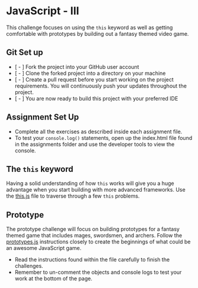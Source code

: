 # JavaScript - III

This challenge focuses on using the `this` keyword as well as getting comfortable with prototypes by building out a fantasy themed video game.

## Git Set up

* [ - ] Fork the project into your GitHub user account
* [ - ] Clone the forked project into a directory on your machine
* [ - ] Create a pull request before you start working on the project requirements.  You will continuously push your updates throughout the project.
* [ - ] You are now ready to build this project with your preferred IDE

## Assignment Set Up

* Complete all the exercises as described inside each assignment file.
* To test your `console.log()` statements, open up the index.html file found in the assignments folder and use the developer tools to view the console.  

## The `this` keyword

Having a solid understanding of how `this` works will give you a huge advantage when you start building with more advanced frameworks. Use the [this.js](assignments/this.js) file to traverse through a few `this` problems.

## Prototype

The prototype challenge will focus on building prototypes for a fantasy themed game that includes mages, swordsmen, and archers.  Follow the [prototypes.js](assignments/this.js) instructions closely to create the beginnings of what could be an awesome JavaScript game.

* Read the instructions found within the file carefully to finish the challenges. 
* Remember to un-comment the objects and console logs to test your work at the bottom of the page.
